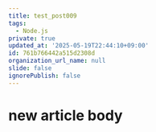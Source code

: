 ```yaml
---
title: test_post009
tags:
  - Node.js
private: true
updated_at: '2025-05-19T22:44:10+09:00'
id: 761b766442a515d2308d
organization_url_name: null
slide: false
ignorePublish: false
---
```

# new article body

